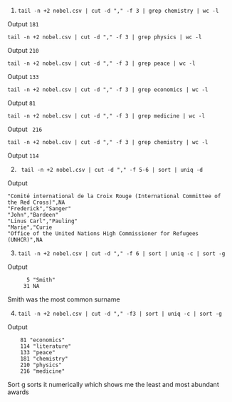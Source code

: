 1. `tail -n +2 nobel.csv | cut -d "," -f 3 | grep chemistry | wc -l`

Output `181`

`tail -n +2 nobel.csv | cut -d "," -f 3 | grep physics | wc -l`

Output `210`

`tail -n +2 nobel.csv | cut -d "," -f 3 | grep peace | wc -l`

Output `133`

`tail -n +2 nobel.csv | cut -d "," -f 3 | grep economics | wc -l`

Output `81`


`tail -n +2 nobel.csv | cut -d "," -f 3 | grep medicine | wc -l`

Output ` 216`

`tail -n +2 nobel.csv | cut -d "," -f 3 | grep chemistry | wc -l`

Output `114`


2. ` tail -n +2 nobel.csv | cut -d "," -f 5-6 | sort | uniq -d`

Output 

```
"Comité international de la Croix Rouge (International Committee of the Red Cross)",NA
"Frederick","Sanger"
"John","Bardeen"
"Linus Carl","Pauling"
"Marie","Curie
"Office of the United Nations High Commissioner for Refugees (UNHCR)",NA
```

3. `tail -n +2 nobel.csv | cut -d "," -f 6 | sort | uniq -c | sort -g`

Output 

```
      5 "Smith"
     31 NA
```

Smith was the most common surname

4. `tail -n +2 nobel.csv | cut -d "," -f3 | sort | uniq -c | sort -g`

Output 

``` 
    81 "economics"
    114 "literature"
    133 "peace"
    181 "chemistry"
    210 "physics"
    216 "medicine"
```


Sort g sorts it numerically which shows me the least and most abundant awards







